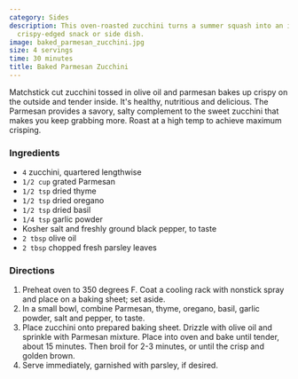 ```yaml
---
category: Sides
description: This oven-roasted zucchini turns a summer squash into an incredibly addictive,
  crispy-edged snack or side dish.
image: baked_parmesan_zucchini.jpg
size: 4 servings
time: 30 minutes
title: Baked Parmesan Zucchini
---
```


Matchstick cut zucchini tossed in olive oil and parmesan bakes up crispy on the outside and tender inside. It's healthy, nutritious and delicious. The Parmesan provides a savory, salty complement to the sweet zucchini that makes you keep grabbing more. Roast at a high temp to achieve maximum crisping.
  
### Ingredients

* `4` zucchini, quartered lengthwise 
* `1/2 cup` grated Parmesan 
* `1/2 tsp` dried thyme 
* `1/2 tsp` dried oregano 
* `1/2 tsp` dried basil 
* `1/4 tsp` garlic powder 
* Kosher salt and freshly ground black pepper, to taste 
* `2 tbsp` olive oil 
* `2 tbsp` chopped fresh parsley leaves

### Directions

1. Preheat oven to 350 degrees F. Coat a cooling rack with nonstick spray and place on a baking sheet; set aside. 
2. In a small bowl, combine Parmesan, thyme, oregano, basil, garlic powder, salt and pepper, to taste. 
3. Place zucchini onto prepared baking sheet. Drizzle with olive oil and sprinkle with Parmesan mixture. Place into oven and bake until tender, about 15 minutes. Then broil for 2-3 minutes, or until the crisp and golden brown. 
4. Serve immediately, garnished with parsley, if desired.